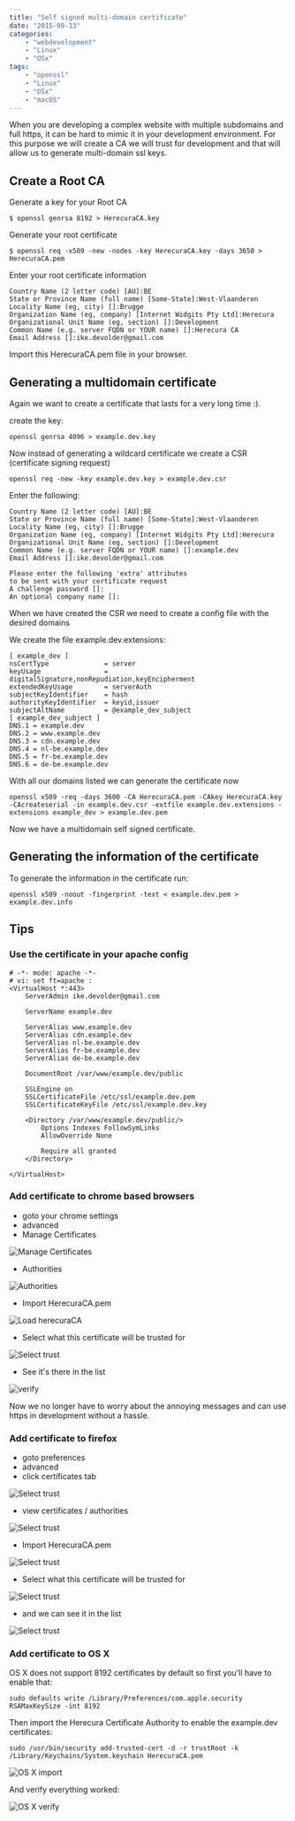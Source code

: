 ```yaml
---
title: "Self signed multi-domain certificate"
date: "2015-09-13"
categories:
    - "webdevelopment"
    - "Linux"
    - "OSx"
tags:
    - "openssl"
    - "Linux"
    - "OSx"
    - "macOS"
---
```


When you are developing a complex website with multiple subdomains and full
https, it can be hard to mimic it in your development environment. For this
purpose we will create a CA we will trust for development and that will allow
us to generate multi-domain ssl keys.

<!--more-->

## Create a Root CA

Generate a key for your Root CA

~~~
$ openssl genrsa 8192 > HerecuraCA.key 
~~~

Generate your root certificate

~~~
$ openssl req -x509 -new -nodes -key HerecuraCA.key -days 3650 > HerecuraCA.pem
~~~

Enter your root certificate information

~~~
Country Name (2 letter code) [AU]:BE
State or Province Name (full name) [Some-State]:West-Vlaanderen
Locality Name (eg, city) []:Brugge
Organization Name (eg, company) [Internet Widgits Pty Ltd]:Herecura
Organizational Unit Name (eg, section) []:Development
Common Name (e.g. server FQDN or YOUR name) []:Herecura CA
Email Address []:ike.devolder@gmail.com
~~~

Import this HerecuraCA.pem file in your browser.

## Generating a multidomain certificate

Again we want to create a certificate that lasts for a very long time :).

create the key:

~~~
openssl genrsa 4096 > example.dev.key
~~~

Now instead of generating a wildcard certificate we create a CSR (certificate
signing request)

~~~
openssl req -new -key example.dev.key > example.dev.csr
~~~

Enter the following:

~~~
Country Name (2 letter code) [AU]:BE
State or Province Name (full name) [Some-State]:West-Vlaanderen
Locality Name (eg, city) []:Brugge
Organization Name (eg, company) [Internet Widgits Pty Ltd]:Herecura
Organizational Unit Name (eg, section) []:Development
Common Name (e.g. server FQDN or YOUR name) []:example.dev
Email Address []:ike.devolder@gmail.com

Please enter the following 'extra' attributes
to be sent with your certificate request
A challenge password []:
An optional company name []:
~~~

When we have created the CSR we need to create a config file with the desired
domains

We create the file example.dev.extensions:

~~~
[ example_dev ]
nsCertType              = server
keyUsage                = digitalSignature,nonRepudiation,keyEncipherment
extendedKeyUsage        = serverAuth
subjectKeyIdentifier    = hash
authorityKeyIdentifier  = keyid,issuer
subjectAltName          = @example_dev_subject
[ example_dev_subject ]
DNS.1 = example.dev
DNS.2 = www.example.dev
DNS.3 = cdn.example.dev
DNS.4 = nl-be.example.dev
DNS.5 = fr-be.example.dev
DNS.6 = de-be.example.dev
~~~

With all our domains listed we can generate the certificate now

~~~
openssl x509 -req -days 3600 -CA HerecuraCA.pem -CAkey HerecuraCA.key -CAcreateserial -in example.dev.csr -extfile example.dev.extensions -extensions example_dev > example.dev.pem
~~~

Now we have a multidomain self signed certificate.

## Generating the information of the certificate

To generate the information in the certificate run:

~~~
openssl x509 -noout -fingerprint -text < example.dev.pem > example.dev.info
~~~

## Tips

### Use the certificate in your apache config

~~~
# -*- mode: apache -*-
# vi: set ft=apache :
<VirtualHost *:443>
	ServerAdmin ike.devolder@gmail.com

	ServerName example.dev

    ServerAlias www.example.dev
    ServerAlias cdn.example.dev
    ServerAlias nl-be.example.dev
    ServerAlias fr-be.example.dev
    ServerAlias de-be.example.dev

	DocumentRoot /var/www/example.dev/public

	SSLEngine on
	SSLCertificateFile /etc/ssl/example.dev.pem
	SSLCertificateKeyFile /etc/ssl/example.dev.key

	<Directory /var/www/example.dev/public/>
		Options Indexes FollowSymLinks
		AllowOverride None

		Require all granted
	</Directory>

</VirtualHost>
~~~

### Add certificate to chrome based browsers

* goto your chrome settings
* advanced
* Manage Certificates

![Manage Certificates](/blog/2015-09-13-self-signed-multi-domain-certificate/chrome-01-manage-certificates.png)

* Authorities

![Authorities](/blog/2015-09-13-self-signed-multi-domain-certificate/chrome-02-certificate-manager.png)

* Import HerecuraCA.pem

![Load herecuraCA](/blog/2015-09-13-self-signed-multi-domain-certificate/chrome-03-load-herecuraCA.png)

* Select what this certificate will be trusted for

![Select trust](/blog/2015-09-13-self-signed-multi-domain-certificate/chrome-04-select-trust.png)

* See it's there in the list

![verify](/blog/2015-09-13-self-signed-multi-domain-certificate/chrome-05-verify.png)

Now we no longer have to worry about the annoying messages and can use https in
development without a hassle.

### Add certificate to firefox

* goto preferences
* advanced
* click certificates tab

![Select trust](/blog/2015-09-13-self-signed-multi-domain-certificate/firefox-01-advanced-certificates.png)

* view certificates / authorities

![Select trust](/blog/2015-09-13-self-signed-multi-domain-certificate/firefox-02-certificate-manager.png)

* Import HerecuraCA.pem

![Select trust](/blog/2015-09-13-self-signed-multi-domain-certificate/firefox-03-select-herecuraCA.png)

* Select what this certificate will be trusted for

![Select trust](/blog/2015-09-13-self-signed-multi-domain-certificate/firefox-04-select-trust.png)

* and we can see it in the list

![Select trust](/blog/2015-09-13-self-signed-multi-domain-certificate/firefox-05-verify.png)

### Add certificate to OS X

OS X does not support 8192 certificates by default so first you'll have to
enable that:

~~~
sudo defaults write /Library/Preferences/com.apple.security RSAMaxKeySize -int 8192
~~~

Then import the Herecura Certificate Authority to enable the example.dev
certificates:

~~~
sudo /usr/bin/security add-trusted-cert -d -r trustRoot -k /Library/Keychains/System.keychain HerecuraCA.pem
~~~

![OS X import](/blog/2015-09-13-self-signed-multi-domain-certificate/osx-01-add-to-keychain.png)

And verify everything worked:

![OS X verify](/blog/2015-09-13-self-signed-multi-domain-certificate/osx-02-verify.png)
